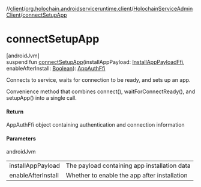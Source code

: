 //[client](../../../index.md)/[org.holochain.androidserviceruntime.client](../index.md)/[HolochainServiceAdminClient](index.md)/[connectSetupApp](connect-setup-app.md)

# connectSetupApp

[androidJvm]\
suspend fun [connectSetupApp](connect-setup-app.md)(installAppPayload: [InstallAppPayloadFfi](../-install-app-payload-ffi/index.md), enableAfterInstall: [Boolean](https://kotlinlang.org/api/core/kotlin-stdlib/kotlin/-boolean/index.html)): [AppAuthFfi](../-app-auth-ffi/index.md)

Connects to service, waits for connection to be ready, and sets up an app.

Convenience method that combines connect(), waitForConnectReady(), and setupApp() into a single call.

#### Return

AppAuthFfi object containing authentication and connection information

#### Parameters

androidJvm

| | |
|---|---|
| installAppPayload | The payload containing app installation data |
| enableAfterInstall | Whether to enable the app after installation |